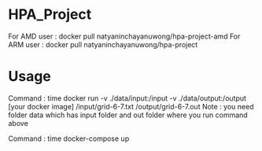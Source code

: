 # HPA_Project
For AMD user : docker pull natyaninchayanuwong/hpa-project-amd
For ARM user : docker pull natyaninchayanuwong/hpa-project

# Usage
Command : time docker run -v ./data/input:/input  -v ./data/output:/output [your docker image] /input/grid-6-7.txt /output/grid-6-7.out
Note : you need folder data which has input folder and out folder where you run command above

Command : time docker-compose up 

